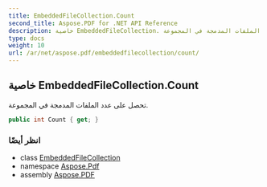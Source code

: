 ```yaml
---
title: EmbeddedFileCollection.Count
second_title: Aspose.PDF for .NET API Reference
description: خاصية EmbeddedFileCollection. تحصل على عدد الملفات المدمجة في المجموعة
type: docs
weight: 10
url: /ar/net/aspose.pdf/embeddedfilecollection/count/
---
```

## خاصية EmbeddedFileCollection.Count

تحصل على عدد الملفات المدمجة في المجموعة.

```csharp
public int Count { get; }
```

### انظر أيضًا

* class [EmbeddedFileCollection](../)
* namespace [Aspose.Pdf](../../../aspose.pdf/)
* assembly [Aspose.PDF](../../../)